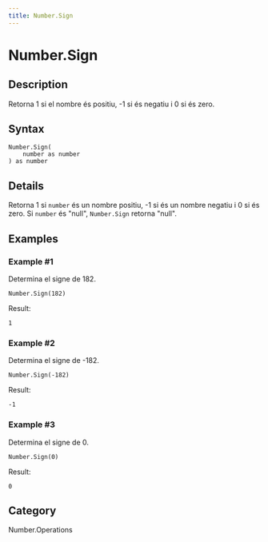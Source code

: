 ```yaml
---
title: Number.Sign
---
```


# Number.Sign


## Description

Retorna 1 si el nombre és positiu, -1 si és negatiu i 0 si és zero.


## Syntax

```powerquery
Number.Sign(
    number as number
) as number
```


## Details

Retorna 1 si <code>number</code> és un nombre positiu, -1 si és un nombre negatiu i 0 si és zero.    Si <code>number</code> és "null", <code>Number.Sign</code> retorna "null".


## Examples

### Example #1 
Determina el signe de 182.
```powerquery
Number.Sign(182)
```

Result: 
```powerquery
1
```


### Example #2 
Determina el signe de -182.
```powerquery
Number.Sign(-182)
```

Result: 
```powerquery
-1
```


### Example #3 
Determina el signe de 0.
```powerquery
Number.Sign(0)
```

Result: 
```powerquery
0
```




## Category
Number.Operations
